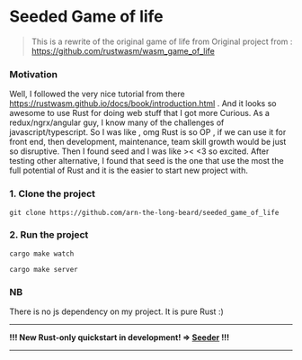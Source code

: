 # Seeded Game of life 

> This is a rewrite of the original game of life from 
> Original project from  : https://github.com/rustwasm/wasm_game_of_life


### Motivation

Well, I followed the very nice tutorial from there https://rustwasm.github.io/docs/book/introduction.html .
And it looks so awesome to use Rust for doing web stuff that I got more Curious. As a redux/ngrx/angular guy, I know many of the challenges of javascript/typescript.
So I was like , omg Rust is so OP , if we can use it for front end, then development, maintenance, team skill growth would be just so disruptive.
Then I found seed and I was like ><  <3 so excited. After testing other alternative, 
I found that seed is the one that use the most the full potential of Rust and it is the easier to start new project with.


### 1. Clone the project

    git clone https://github.com/arn-the-long-beard/seeded_game_of_life

### 2. Run the project

    cargo make watch
 
    cargo make server
  
  
### NB 

There is no js dependency on my project. It is pure Rust :)   

---

**!!! New Rust-only quickstart in development! => [Seeder](https://github.com/MartinKavik/seeder) !!!**

---
